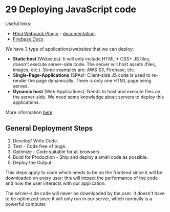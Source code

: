 # 29 Deploying JavaScript code

Useful links:

- [Html Webpack Plugin](https://webpack.js.org/plugins/html-webpack-plugin/) - [documentation](https://github.com/jantimon/html-webpack-plugin).
- [Firebase Docs](https://firebase.google.com/docs/hosting)

We have 3 type of applications/websites that we can deploy:

- **Static host** (Websites): It will only include HTML + CSS+ JS files, doesn't execute server-side code. The server will host assets (files, images, etc.). Some examples are: AWS S3, Firebase, etc.
- **Single-Page-Applications** (SPAs): Client-side JS code is used to re-render the page dynamically. There is only one HTML page being served.
- **Dynamic host** (Web Applications): Needs to host and execute files on the server-side. We need some knowledge about servers to deploy this applications.

More information [here](https://academind.com/learn/web-dev/dynamic-vs-static-vs-spa/).

## General Deployment Steps

1. Develop/ Write Code.
2. Test - Code free of bugs.
3. Optimize - Code suitable for all browsers.
4. Build for Production - Ship and deploy a small code as possible.
5. Deploy the Output.

This steps apply to code which needs to be on the frontend since it will be downloaded on every user; this will impact the performance of the code and how the user interacts with our application.

The server-side code will never be downloaded by the user. It doesn't have to be optimized since it will only run in our server, which normally is a powerful computer.